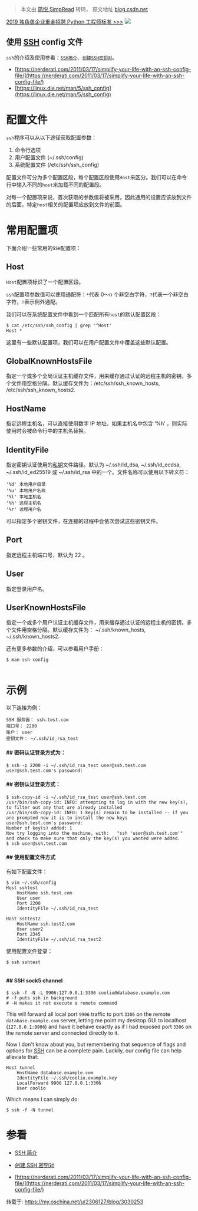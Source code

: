 > 本文由 [简悦 SimpRead](http://ksria.com/simpread/) 转码， 原文地址 [blog.csdn.net](https://blog.csdn.net/weixin_34273046/article/details/92211773?utm_term=ssh_config&utm_medium=distribute.pc_aggpage_search_result.none-task-blog-2~all~sobaiduweb~default-0-92211773&spm=3001.4430)

[2019 独角兽企业重金招聘 Python 工程师标准 >>>](https://my.oschina.net/u/2663968/blog/3061697) ![](https://www.oschina.net/img/hot3.png)

使用 [SSH](https://so.csdn.net/so/search?q=SSH) config 文件
-------------------------------------------------------

`ssh`的介绍及使用参看：[`SSH简介`](http://daemon369.github.io/ssh/2015/03/16/01-brief-introduction-for-ssh)、[`创建SSH密钥对`](http://daemon369.github.io/ssh/2015/03/08/generating-ssh-keys)。

*   [https://nerderati.com/2011/03/17/simplify-your-life-with-an-ssh-config-file/](https://nerderati.com/2011/03/17/simplify-your-life-with-an-ssh-config-file/)
*   [https://linux.die.net/man/5/ssh_config](https://linux.die.net/man/5/ssh_config)

配置文件
====

`ssh`程序可以从以下途径获取配置参数：

1.  命令行选项
2.  用户配置文件 (~/.ssh/config)
3.  系统配置文件 (/etc/ssh/ssh_config)

配置文件可分为多个配置区段，每个配置区段使用`Host`来区分。我们可以在命令行中输入不同的`host`来加载不同的配置段。

对每一个配置项来说，首次获取的参数值将被采用，因此通用的设置应该放到文件的后面，特定`host`相关的配置项应放到文件的前面。

常用配置项
=====

下面介绍一些常用的`SSH`配置项：

Host
----

`Host`配置项标识了一个配置区段。

`ssh`配置项参数值可以使用通配符：`*`代表 0～n 个非空白字符，`?`代表一个非空白字符，`!`表示例外通配。

我们可以在系统配置文件中看到一个匹配所有`host`的默认配置区段：

```
$ cat /etc/ssh/ssh_config | grep '^Host'
Host *
```

这里有一些默认配置项，我们可以在用户配置文件中覆盖这些默认配置。

GlobalKnownHostsFile
--------------------

指定一个或多个全局认证主机缓存文件，用来缓存通过认证的远程主机的密钥，多个文件用空格分隔。默认缓存文件为：/etc/ssh/ssh_known_hosts, /etc/ssh/ssh_known_hosts2.

HostName
--------

指定远程主机名，可以直接使用数字 IP 地址。如果主机名中包含 ‘%h’ ，则实际使用时会被命令行中的主机名替换。

IdentityFile
------------

指定密钥认证使用的[私钥](https://so.csdn.net/so/search?q=%E7%A7%81%E9%92%A5)文件路径。默认为 ~/.ssh/id_dsa, ~/.ssh/id_ecdsa, ~/.ssh/id_ed25519 或 ~/.ssh/id_rsa 中的一个。文件名称可以使用以下转义符：

```
'%d' 本地用户目录
'%u' 本地用户名称
'%l' 本地主机名
'%h' 远程主机名
'%r' 远程用户名
```

可以指定多个密钥文件，在连接的过程中会依次尝试这些密钥文件。

Port
----

指定远程主机端口号，默认为 22 。

User
----

指定登录用户名。

UserKnownHostsFile
------------------

指定一个或多个用户认证主机缓存文件，用来缓存通过认证的远程主机的密钥，多个文件用空格分隔。默认缓存文件为： ~/.ssh/known_hosts, ~/.ssh/known_hosts2.

还有更多参数的介绍，可以参看用户手册：

```
$ man ssh config


```

示例
==

以下连接为例：

```
SSH 服务器： ssh.test.com
端口号： 2200
账户： user
密钥文件： ~/.ssh/id_rsa_test
```

#### ## 密码认证登录方式为：

```
$ ssh -p 2200 -i ~/.ssh/id_rsa_test user@ssh.test.com
user@ssh.test.com's password:
```

#### ## 密钥认证登录方式：

```
$ ssh-copy-id -i ~/.ssh/id_rsa_test user@ssh.test.com
/usr/bin/ssh-copy-id: INFO: attempting to log in with the new key(s), to filter out any that are already installed
/usr/bin/ssh-copy-id: INFO: 1 key(s) remain to be installed -- if you are prompted now it is to install the new keys
user@ssh.test.com's password:
Number of key(s) added: 1
Now try logging into the machine, with:   "ssh 'user@ssh.test.com'"
and check to make sure that only the key(s) you wanted were added.
$ ssh user@ssh.test.com
```

#### ## 使用配置文件方式

有如下配置文件：

```
$ vim ~/.ssh/config
Host sshtest
    HostName ssh.test.com
    User user
    Port 2200
    IdentityFile ~/.ssh/id_rsa_test
 
Host ssttest2
    HostName ssh.test2.com
    User user2
    Port 2345
    IdentityFile ~/.ssh/id_rsa_test2
```

使用配置文件登录：

```
$ ssh sshtest


```

#### ## SSH sock5 channel

```
$ ssh -f -N -L 9906:127.0.0.1:3306 coolio@database.example.com
# -f puts ssh in background
# -N makes it not execute a remote command
```

This will forward all local port `9906` traffic to port `3306` on the remote `database.example.com` server, letting me point my desktop GUI to localhost (`127.0.0.1:9906`) and have it behave exactly as if I had exposed port `3306` on the remote server and connected directly to it.

Now I don't know about you, but remembering that sequence of flags and options for [SSH](http://linux.die.net/man/1/ssh) can be a complete pain. Luckily, our config file can help alleviate that:

```
Host tunnel
    HostName database.example.com
    IdentityFile ~/.ssh/coolio.example.key
    LocalForward 9906 127.0.0.1:3306
    User coolio
```

Which means I can simply do:

```
$ ssh -f -N tunnel

```

参看
==

*   [SSH 简介](http://daemon369.github.io/ssh/2015/03/16/01-brief-introduction-for-ssh)
*   [创建 SSH 密钥对](http://daemon369.github.io/ssh/2015/03/08/generating-ssh-keys)

*   [https://nerderati.com/2011/03/17/simplify-your-life-with-an-ssh-config-file/](https://nerderati.com/2011/03/17/simplify-your-life-with-an-ssh-config-file/)

转载于: https://my.oschina.net/u/2306127/blog/3030253